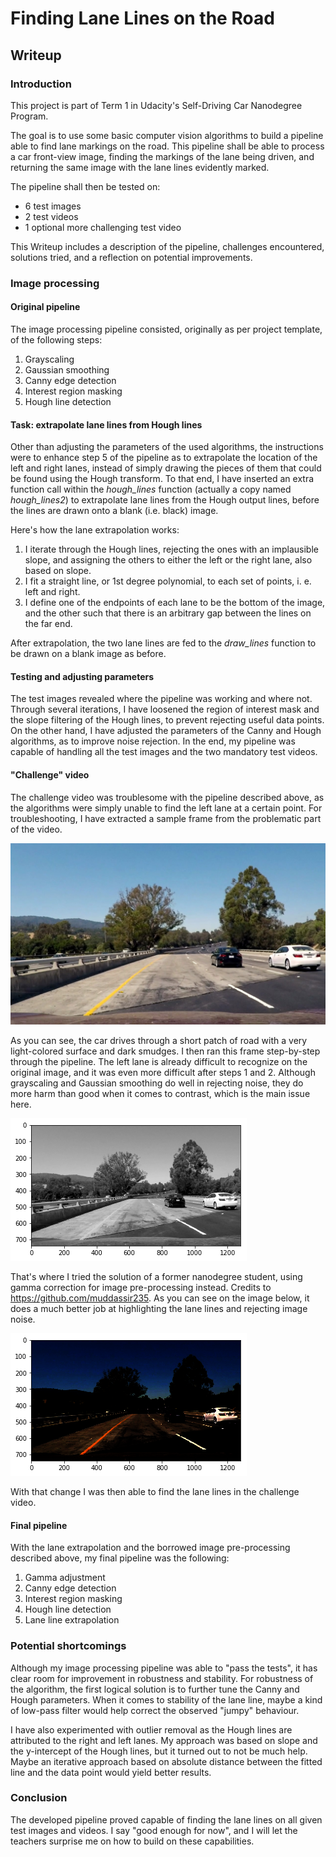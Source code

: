 # **Finding Lane Lines on the Road** 
## Writeup

[//]: # (Image References)
[challenge_frame]: ./test_images/challenge_frame.jpg "Problematic challenge video frame"
[challenge_frame_preproc1]: ./writeup_images/challenge_frame_preproc1.png "Pre-processing with grayscale and Gaussian smoothing"
[challenge_frame_preproc2]: ./writeup_images/challenge_frame_preproc2.png "Pre-processing with gamma adjustment"
[annotated]: ./writeup_images/InkedwhiteCarLaneSwitch_annotated.jpg "Problematic line"

### Introduction

This project is part of Term 1 in Udacity's Self-Driving Car Nanodegree Program. 

The goal is to use some basic computer vision algorithms to build a pipeline able to find lane markings on the road. This pipeline shall be able to process a car front-view image, finding the markings of the lane being driven, and returning the same image with the lane lines evidently marked.

The pipeline shall then be tested on:
* 6 test images
* 2 test videos
* 1 optional more challenging test video

This Writeup includes a description of the pipeline, challenges encountered, solutions tried, and a reflection on potential improvements.

### Image processing

#### Original pipeline

The image processing pipeline consisted, originally as per project template, of the following steps:
1) Grayscaling
2) Gaussian smoothing
3) Canny edge detection
4) Interest region masking
5) Hough line detection

#### Task: extrapolate lane lines from Hough lines

Other than adjusting the parameters of the used algorithms, the instructions were to enhance step 5 of the pipeline as to extrapolate the location of the left and right lanes, instead of simply drawing the pieces of them that could be found using the Hough transform. To that end, I have inserted an extra function call within the *hough_lines* function (actually a copy named *hough_lines2*) to extrapolate lane lines from the Hough output lines, before the lines are drawn onto a blank (i.e. black) image.

Here's how the lane extrapolation works:
1. I iterate through the Hough lines, rejecting the ones with an implausible slope, and assigning the others to either the left or the right lane, also based on slope.
2. I fit a straight line, or 1st degree polynomial, to each set of points, i. e. left and right.
3. I define one of the endpoints of each lane to be the bottom of the image, and the other such that there is an arbitrary gap between the lines on the far end.

After extrapolation, the two lane lines are fed to the *draw_lines* function to be drawn on a blank image as before.

#### Testing and adjusting parameters

The test images revealed where the pipeline was working and where not. Through several iterations, I have loosened the region of interest mask and the slope filtering of the Hough lines, to prevent rejecting useful data points. On the other hand, I have adjusted the parameters of the Canny and Hough algorithms, as to improve noise rejection. In the end, my pipeline was capable of handling all the test images and the two mandatory test videos.

#### "Challenge" video

The challenge video was troublesome with the pipeline described above, as the algorithms were simply unable to find the left lane at a certain point. For troubleshooting, I have extracted a sample frame from the problematic part of the video.

![alt text][challenge_frame]

As you can see, the car drives through a short patch of road with a very light-colored surface and dark smudges. I then ran this frame step-by-step through the pipeline. The left lane is already difficult to recognize on the original image, and it was even more difficult after steps 1 and 2. Although grayscaling and Gaussian smoothing do well in rejecting noise, they do more harm than good when it comes to contrast, which is the main issue here.

![alt text][challenge_frame_preproc1]

That's where I tried the solution of a former nanodegree student, using gamma correction for image pre-processing instead. Credits to https://github.com/muddassir235. As you can see on the image below, it does a much better job at highlighting the lane lines and rejecting image noise.

![alt text][challenge_frame_preproc2]

With that change I was then able to find the lane lines in the challenge video.

#### Final pipeline

With the lane extrapolation and the borrowed image pre-processing described above, my final pipeline was the following:
1. Gamma adjustment
2. Canny edge detection
3. Interest region masking
4. Hough line detection
5. Lane line extrapolation

### Potential shortcomings

Although my image processing pipeline was able to "pass the tests", it has clear room for improvement in robustness and stability. For robustness of the algorithm, the first logical solution is to further tune the Canny and Hough parameters. When it comes to stability of the lane line, maybe a kind of low-pass filter would help correct the observed "jumpy" behaviour.

I have also experimented with outlier removal as the Hough lines are attributed to the right and left lanes. My approach was based on slope and the y-intercept of the Hough lines, but it turned out to not be much help. Maybe an iterative approach based on absolute distance between the fitted line and the data point would yield better results.

### Conclusion

The developed pipeline proved capable of finding the lane lines on all given test images and videos. I say "good enough for now", and I will let the teachers surprise me on how to build on these capabilities.
